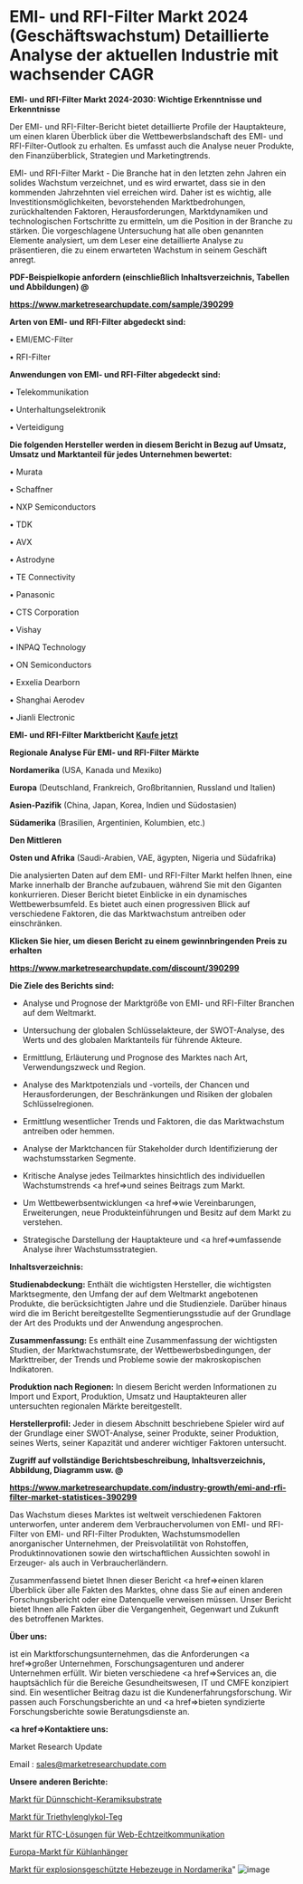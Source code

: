 # EMI- und RFI-Filter Markt 2024 (Geschäftswachstum) Detaillierte Analyse der aktuellen Industrie mit wachsender CAGR

<strong>EMI- und RFI-Filter Markt 2024-2030: Wichtige Erkenntnisse und Erkenntnisse</strong>

Der EMI- und RFI-Filter-Bericht bietet detaillierte Profile der Hauptakteure, um einen klaren Überblick über die Wettbewerbslandschaft des EMI- und RFI-Filter-Outlook zu erhalten. Es umfasst auch die Analyse neuer Produkte, den Finanzüberblick, Strategien und Marketingtrends.

EMI- und RFI-Filter Markt - Die Branche hat in den letzten zehn Jahren ein solides Wachstum verzeichnet, und es wird erwartet, dass sie in den kommenden Jahrzehnten viel erreichen wird. Daher ist es wichtig, alle Investitionsmöglichkeiten, bevorstehenden Marktbedrohungen, zurückhaltenden Faktoren, Herausforderungen, Marktdynamiken und technologischen Fortschritte zu ermitteln, um die Position in der Branche zu stärken. Die vorgeschlagene Untersuchung hat alle oben genannten Elemente analysiert, um dem Leser eine detaillierte Analyse zu präsentieren, die zu einem erwarteten Wachstum in seinem Geschäft anregt.



<strong><b>PDF-Beispielkopie anfordern (einschließlich Inhaltsverzeichnis, Tabellen und Abbildungen) @ </b></strong>

<strong><a href=https://www.marketresearchupdate.com/sample/390299>

<strong>https://www.marketresearchupdate.com/sample/390299</u></a></strong></strong>



<strong>Arten von EMI- und RFI-Filter abgedeckt sind:</strong>

• EMI/EMC-Filter

• RFI-Filter



<strong>Anwendungen von EMI- und RFI-Filter abgedeckt sind:</strong>

• Telekommunikation

• Unterhaltungselektronik

• Verteidigung



<strong>Die folgenden Hersteller werden in diesem Bericht in Bezug auf Umsatz, Umsatz und Marktanteil für jedes Unternehmen bewertet:</strong>

• Murata

• Schaffner

• NXP Semiconductors

• TDK

• AVX

• Astrodyne

• TE Connectivity

• Panasonic

• CTS Corporation

• Vishay

• INPAQ Technology

• ON Semiconductors

• Exxelia Dearborn

• Shanghai Aerodev

• Jianli Electronic



<strong>EMI- und RFI-Filter Marktbericht <a href=https://www.marketresearchupdate.com/buynow/390299>Kaufe jetzt</a></strong>



<strong>Regionale Analyse Für EMI- und RFI-Filter Märkte</strong>



<strong>Nordamerika</strong> (USA, Kanada und Mexiko)



<strong>Europa</strong> (Deutschland, Frankreich, Großbritannien, Russland und Italien)



<strong>Asien-Pazifik</strong> (China, Japan, Korea, Indien und Südostasien)



<strong>Südamerika</strong> (Brasilien, Argentinien, Kolumbien, etc.)



<strong>Den Mittleren</strong> 

<strong>Osten und Afrika</strong> (Saudi-Arabien, VAE, ägypten, Nigeria und Südafrika)

Die analysierten Daten auf dem EMI- und RFI-Filter Markt helfen Ihnen, eine Marke innerhalb der Branche aufzubauen, während Sie mit den Giganten konkurrieren. Dieser Bericht bietet Einblicke in ein dynamisches Wettbewerbsumfeld. Es bietet auch einen progressiven Blick auf verschiedene Faktoren, die das Marktwachstum antreiben oder einschränken.



<strong>Klicken Sie hier, um diesen Bericht zu einem gewinnbringenden Preis zu erhalten
</strong>

<strong><a href=https://www.marketresearchupdate.com/discount/390299>https://www.marketresearchupdate.com/discount/390299</b></u></strong></a>



<strong>Die Ziele des Berichts sind:</strong>

- Analyse und Prognose der Marktgröße von EMI- und RFI-Filter Branchen auf dem Weltmarkt.

- Untersuchung der globalen Schlüsselakteure, der SWOT-Analyse, des Werts und des globalen Marktanteils für führende Akteure.

- Ermittlung, Erläuterung und Prognose des Marktes nach Art, Verwendungszweck und Region.

- Analyse des Marktpotenzials und -vorteils, der Chancen und Herausforderungen, der Beschränkungen und Risiken der globalen Schlüsselregionen.

- Ermittlung wesentlicher Trends und Faktoren, die das Marktwachstum antreiben oder hemmen.

- Analyse der Marktchancen für Stakeholder durch Identifizierung der wachstumsstarken Segmente.

- Kritische Analyse jedes Teilmarktes hinsichtlich des individuellen Wachstumstrends <a href=>und</a> seines Beitrags zum Markt.

- Um Wettbewerbsentwicklungen <a href=>wie</a> Vereinbarungen, Erweiterungen, neue Produkteinführungen und Besitz auf dem Markt zu verstehen.

- Strategische Darstellung der Hauptakteure und <a href=>umfas</a>sende Analyse ihrer Wachstumsstrategien.



<strong>Inhaltsverzeichnis:</strong>



<strong>Studienabdeckung:</strong> Enthält die wichtigsten Hersteller, die wichtigsten Marktsegmente, den Umfang der auf dem Weltmarkt angebotenen Produkte, die berücksichtigten Jahre und die Studienziele. Darüber hinaus wird die im Bericht bereitgestellte Segmentierungsstudie auf der Grundlage der Art des Produkts und der Anwendung angesprochen.



<strong>Zusammenfassung:</strong> Es enthält eine Zusammenfassung der wichtigsten Studien, der Marktwachstumsrate, der Wettbewerbsbedingungen, der Markttreiber, der Trends und Probleme sowie der makroskopischen Indikatoren.



<strong>Produktion nach Regionen:</strong> In diesem Bericht werden Informationen zu Import und Export, Produktion, Umsatz und Hauptakteuren aller untersuchten regionalen Märkte bereitgestellt.



<strong>Herstellerprofil:</strong> Jeder in diesem Abschnitt beschriebene Spieler wird auf der Grundlage einer SWOT-Analyse, seiner Produkte, seiner Produktion, seines Werts, seiner Kapazität und anderer wichtiger Faktoren untersucht.



<strong><b>Zugriff auf vollständige Berichtsbeschreibung, Inhaltsverzeichnis, Abbildung, Diagramm usw. @ </b></strong>

<strong><a href=https://www.marketresearchupdate.com/industry-growth/emi-and-rfi-filter-market-statistices-390299>https://www.marketresearchupdate.com/industry-growth/emi-and-rfi-filter-market-statistices-390299</a></strong>

Das Wachstum dieses Marktes ist weltweit verschiedenen Faktoren unterworfen, unter anderem dem Verbrauchervolumen von EMI- und RFI-Filter von EMI- und RFI-Filter Produkten, Wachstumsmodellen anorganischer Unternehmen, der Preisvolatilität von Rohstoffen, Produktinnovationen sowie den wirtschaftlichen Aussichten sowohl in Erzeuger- als auch in Verbraucherländern.

Zusammenfassend bietet Ihnen dieser Bericht <a href=>einen</a> klaren Überblick über alle Fakten des Marktes, ohne dass Sie auf einen anderen Forschungsbericht oder eine Datenquelle verweisen müssen. Unser Bericht bietet Ihnen alle Fakten über die Vergangenheit, Gegenwart und Zukunft des betroffenen Marktes.



<strong>Über uns:</strong>

 ist ein Marktforschungsunternehmen, das die Anforderungen <a href=>großer</a> Unternehmen, Forschungsagenturen und anderer Unternehmen erfüllt. Wir bieten verschiedene <a href=>Services</a> an, die hauptsächlich für die Bereiche Gesundheitswesen, IT und CMFE konzipiert sind. Ein wesentlicher Beitrag dazu ist die Kundenerfahrungsforschung. Wir passen auch Forschungsberichte an und <a href=>bieten</a> syndizierte Forschungsberichte sowie Beratungsdienste an.



<strong><a href=>Kontaktiere uns:</a></strong>

Market Research Update

Email : sales@marketresearchupdate.com



<strong>Unsere anderen Berichte:</strong>

<a href=https://www.linkedin.com/pulse/thin-film-ceramic-substrates-market-size-growth>Markt für Dünnschicht-Keramiksubstrate</a>

<a href=https://www.linkedin.com/pulse/triethylene-glycol-teg-market-size-emerging>Markt für Triethylenglykol-Teg</a>

<a href=https://www.linkedin.com/pulse/web-real-time-communication-rtc-solution-market-1f>Markt für RTC-Lösungen für Web-Echtzeitkommunikation</a>

<a href=https://www.linkedin.com/pulse/europe-refrigerated-trailer-market>Europa-Markt für Kühlanhänger</a>

<a href=https://www.linkedin.com/pulse/north-america-explosion-proof-hoist-market-2023>Markt für explosionsgeschützte Hebezeuge in Nordamerika</a>"
![image](https://github.com/Gayatrikarjule/Market-Analysis-361/assets/97346546/1768596f-66ab-4020-955e-2ca97de571ae)
